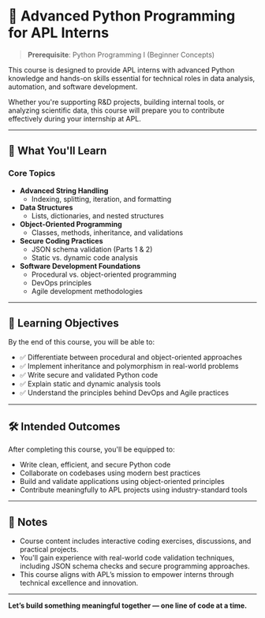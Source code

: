 # 🚀 Advanced Python Programming for APL Interns

> **Prerequisite**: Python Programming I (Beginner Concepts)

This course is designed to provide APL interns with advanced Python knowledge and hands-on skills essential for technical roles in data analysis, automation, and software development.

Whether you're supporting R&D projects, building internal tools, or analyzing scientific data, this course will prepare you to contribute effectively during your internship at APL.

---

## 🧠 What You'll Learn

### Core Topics
- **Advanced String Handling**
  - Indexing, splitting, iteration, and formatting
- **Data Structures**
  - Lists, dictionaries, and nested structures
- **Object-Oriented Programming**
  - Classes, methods, inheritance, and validations
- **Secure Coding Practices**
  - JSON schema validation (Parts 1 & 2)
  - Static vs. dynamic code analysis
- **Software Development Foundations**
  - Procedural vs. object-oriented programming
  - DevOps principles
  - Agile development methodologies

---

## 🎯 Learning Objectives

By the end of this course, you will be able to:

- ✅ Differentiate between procedural and object-oriented approaches
- ✅ Implement inheritance and polymorphism in real-world problems
- ✅ Write secure and validated Python code
- ✅ Explain static and dynamic analysis tools
- ✅ Understand the principles behind DevOps and Agile practices

---

## 🛠️ Intended Outcomes

After completing this course, you'll be equipped to:

- Write clean, efficient, and secure Python code
- Collaborate on codebases using modern best practices
- Build and validate applications using object-oriented principles
- Contribute meaningfully to APL projects using industry-standard tools

---

## 📌 Notes

- Course content includes interactive coding exercises, discussions, and practical projects.
- You'll gain experience with real-world code validation techniques, including JSON schema checks and secure programming approaches.
- This course aligns with APL’s mission to empower interns through technical excellence and innovation.

---

**Let’s build something meaningful together — one line of code at a time.**
